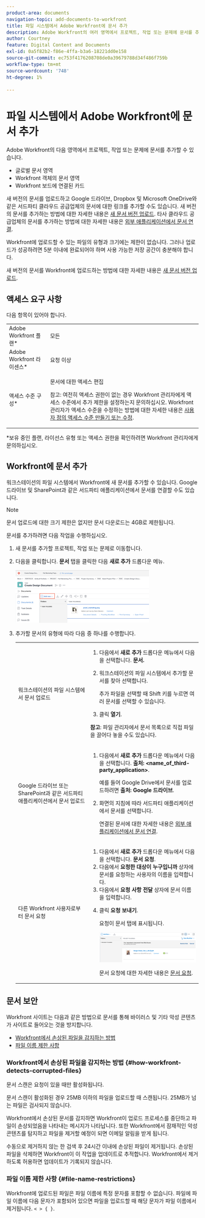 ```yaml
---
product-area: documents
navigation-topic: add-documents-to-workfront
title: 파일 시스템에서 Adobe Workfront에 문서 추가
description: Adobe Workfront의 여러 영역에서 프로젝트, 작업 또는 문제에 문서를 추가할 수 있습니다.
author: Courtney
feature: Digital Content and Documents
exl-id: 0a5f82b2-f86e-4ffa-b3a6-18221dd0e158
source-git-commit: ec753f4176208708de0a39679788d34f486f759b
workflow-type: tm+mt
source-wordcount: '748'
ht-degree: 1%

---
```


# 파일 시스템에서 Adobe Workfront에 문서 추가

Adobe Workfront의 다음 영역에서 프로젝트, 작업 또는 문제에 문서를 추가할 수 있습니다.

* 글로벌 문서 영역
* Workfront 객체의 문서 영역
* Workfront 보드에 연결된 카드

새 버전의 문서를 업로드하고 Google 드라이브, Dropbox 및 Microsoft OneDrive와 같은 서드파티 클라우드 공급업체의 문서에 대한 링크를 추가할 수도 있습니다. 새 버전의 문서를 추가하는 방법에 대한 자세한 내용은 [새 문서 버전 업로드](../../documents/managing-documents/upload-new-document-version.md). 타사 클라우드 공급업체의 문서를 추가하는 방법에 대한 자세한 내용은 [외부 애플리케이션에서 문서 연결](../../documents/adding-documents-to-workfront/link-documents-from-external-apps.md).

Workfront에 업로드할 수 있는 파일의 유형과 크기에는 제한이 없습니다. 그러나 업로드가 성공하려면 5분 이내에 완료되어야 하며 사용 가능한 저장 공간이 충분해야 합니다.

새 버전의 문서를 Workfront에 업로드하는 방법에 대한 자세한 내용은 [새 문서 버전 업로드](../../documents/managing-documents/upload-new-document-version.md).

## 액세스 요구 사항

다음 항목이 있어야 합니다.

<table style="table-layout:auto"> 
 <col> 
 <col> 
 <tbody> 
  <tr> 
   <td role="rowheader">Adobe Workfront 플랜*</td> 
   <td> <p> 모든</p> </td> 
  </tr> 
  <tr> 
   <td role="rowheader">Adobe Workfront 라이센스*</td> 
   <td> <p>요청 이상</p> </td> 
  </tr> 
  <tr> 
   <td role="rowheader">액세스 수준 구성*</td> 
   <td> <p>문서에 대한 액세스 편집</p> <p>참고: 여전히 액세스 권한이 없는 경우 Workfront 관리자에게 액세스 수준에서 추가 제한을 설정하는지 문의하십시오. Workfront 관리자가 액세스 수준을 수정하는 방법에 대한 자세한 내용은 <a href="../../administration-and-setup/add-users/configure-and-grant-access/create-modify-access-levels.md" class="MCXref xref">사용자 정의 액세스 수준 만들기 또는 수정</a>.</p> </td> 
  </tr> 
 </tbody> 
</table>

&#42;보유 중인 플랜, 라이선스 유형 또는 액세스 권한을 확인하려면 Workfront 관리자에게 문의하십시오.

## Workfront에 문서 추가

워크스테이션의 파일 시스템에서 Workfront에 새 문서를 추가할 수 있습니다. Google 드라이브 및 SharePoint과 같은 서드파티 애플리케이션에서 문서를 연결할 수도 있습니다.

>[!NOTE]
>
>문서 업로드에 대한 크기 제한은 없지만 문서 다운로드는 4GB로 제한됩니다.

문서를 추가하려면 다음 작업을 수행하십시오.

1. 새 문서를 추가할 프로젝트, 작업 또는 문제로 이동합니다.
1. 다음을 클릭합니다. **문서** 탭을 클릭한 다음 **새로 추가** 드롭다운 메뉴.

   ![](assets/add-new-350x138.png)

1. 추가할 문서의 유형에 따라 다음 중 하나를 수행합니다.

   <table style="table-layout:auto"> 
    <col> 
    <col> 
    <tbody> 
     <tr> 
      <td role="rowheader">워크스테이션의 파일 시스템에서 문서 업로드</td> 
      <td> 
       <ol> 
        <li value="1">다음에서 <strong>새로 추가</strong> 드롭다운 메뉴에서 다음을 선택합니다. <strong>문서.</strong></li> 
        <li value="2"> <p>워크스테이션의 파일 시스템에서 추가할 문서를 찾아 선택합니다.<br></p> <p>추가 파일을 선택할 때 Shift 키를 누르면 여러 문서를 선택할 수 있습니다.</p> </li> 
        <li value="3">클릭 <strong>열기</strong>.</li> 
       </ol> 
       <p><b>참고</b>: 파일 관리자에서 문서 목록으로 직접 파일을 끌어다 놓을 수도 있습니다.</td> 
     </tr> 
     <tr> 
      <td role="rowheader">Google 드라이브 또는 SharePoint과 같은 서드파티 애플리케이션에서 문서 업로드</td> 
      <td> 
       <ol> 
        <li value="1"> <p>다음에서 <strong>새로 추가</strong> 드롭다운 메뉴에서 다음을 선택합니다. <strong>출처: &lt;name_of_third-party_application&gt;</strong>.</p> <p>예를 들어 Google Drive에서 문서를 업로드하려면 <strong>출처: Google 드라이브</strong>.</p> </li> 
        <li value="2"> <p>화면의 지침에 따라 서드파티 애플리케이션에서 문서를 선택합니다.<br></p> <p>연결된 문서에 대한 자세한 내용은 <a href="../../documents/adding-documents-to-workfront/link-documents-from-external-apps.md" class="MCXref xref">외부 애플리케이션에서 문서 연결</a>.</p> </li> 
       </ol> </td> 
     </tr> 
     <tr> 
      <td role="rowheader">다른 Workfront 사용자로부터 문서 요청</td> 
      <td> 
       <ol> 
        <li value="1">다음에서 <strong>새로 추가</strong> 드롭다운 메뉴에서 다음을 선택합니다. <strong>문서 요청</strong>.</li> 
        <li value="2">다음에서 <strong>요청한 대상이 누구입니까</strong> 상자에 문서를 요청하는 사용자의 이름을 입력합니다.</li> 
        <li value="3">다음에서 <strong>요청 사항 전달</strong> 상자에 문서 이름을 입력합니다.</li> 
        <li value="4"> <p>클릭 <strong>요청 보내기</strong>.</p> <p>요청이 문서 탭에 표시됩니다.</p> <p> <img src="assets/request-a-document-350x110.png" style="width: 350;height: 110;" data-mc-conditions="QuicksilverOrClassic.Quicksilver"> </p> <p>문서 요청에 대한 자세한 내용은 <a href="../../documents/adding-documents-to-workfront/request-a-document.md" class="MCXref xref">문서 요청</a>.</p> </li> 
       </ol> </td> 
     </tr> 
    </tbody> 
   </table>

## 문서 보안

Workfront 사이트는 다음과 같은 방법으로 문서를 통해 바이러스 및 기타 악성 콘텐츠가 사이트로 들어오는 것을 방지합니다.

* [Workfront에서 손상된 파일을 감지하는 방법](#how-workfront-detects-corrupted-files)
* [파일 이름 제한 사항](#file-name-restrictions)

### Workfront에서 손상된 파일을 감지하는 방법 {#how-workfront-detects-corrupted-files}

문서 스캔은 요청이 있을 때만 활성화됩니다.

문서 스캔이 활성화된 경우 25MB 이하의 파일을 업로드할 때 스캔됩니다. 25MB가 넘는 파일은 검사되지 않습니다.

Workfront에서 손상된 문서를 감지하면 Workfront이 업로드 프로세스를 중단하고 파일이 손상되었음을 나타내는 메시지가 나타납니다. 또한 Workfront에서 잠재적인 악성 콘텐츠를 탐지하고 파일을 제거할 예정이 되면 이메일 알림을 받게 됩니다.

수동으로 제거하지 않는 한 검색 후 24시간 이내에 손상된 파일이 제거됩니다. 손상된 파일을 삭제하면 Workfront이 이 작업을 업데이트로 추적합니다. Workfront에서 제거하도록 허용하면 업데이트가 기록되지 않습니다.

### 파일 이름 제한 사항 {#file-name-restrictions}

Workfront에 업로드된 파일은 파일 이름에 특정 문자를 포함할 수 없습니다. 파일에 파일 이름에 다음 문자가 포함되어 있으면 파일을 업로드할 때 해당 문자가 파일 이름에서 제거됩니다. `< > { }`.
